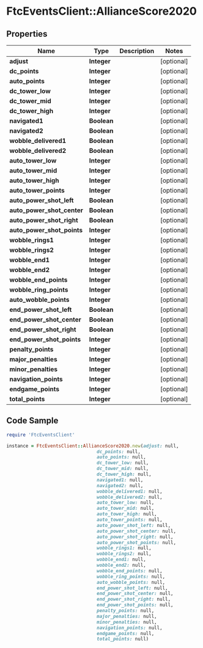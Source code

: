 # FtcEventsClient::AllianceScore2020

## Properties

Name | Type | Description | Notes
------------ | ------------- | ------------- | -------------
**adjust** | **Integer** |  | [optional] 
**dc_points** | **Integer** |  | [optional] 
**auto_points** | **Integer** |  | [optional] 
**dc_tower_low** | **Integer** |  | [optional] 
**dc_tower_mid** | **Integer** |  | [optional] 
**dc_tower_high** | **Integer** |  | [optional] 
**navigated1** | **Boolean** |  | [optional] 
**navigated2** | **Boolean** |  | [optional] 
**wobble_delivered1** | **Boolean** |  | [optional] 
**wobble_delivered2** | **Boolean** |  | [optional] 
**auto_tower_low** | **Integer** |  | [optional] 
**auto_tower_mid** | **Integer** |  | [optional] 
**auto_tower_high** | **Integer** |  | [optional] 
**auto_tower_points** | **Integer** |  | [optional] 
**auto_power_shot_left** | **Boolean** |  | [optional] 
**auto_power_shot_center** | **Boolean** |  | [optional] 
**auto_power_shot_right** | **Boolean** |  | [optional] 
**auto_power_shot_points** | **Integer** |  | [optional] 
**wobble_rings1** | **Integer** |  | [optional] 
**wobble_rings2** | **Integer** |  | [optional] 
**wobble_end1** | **Integer** |  | [optional] 
**wobble_end2** | **Integer** |  | [optional] 
**wobble_end_points** | **Integer** |  | [optional] 
**wobble_ring_points** | **Integer** |  | [optional] 
**auto_wobble_points** | **Integer** |  | [optional] 
**end_power_shot_left** | **Boolean** |  | [optional] 
**end_power_shot_center** | **Boolean** |  | [optional] 
**end_power_shot_right** | **Boolean** |  | [optional] 
**end_power_shot_points** | **Integer** |  | [optional] 
**penalty_points** | **Integer** |  | [optional] 
**major_penalties** | **Integer** |  | [optional] 
**minor_penalties** | **Integer** |  | [optional] 
**navigation_points** | **Integer** |  | [optional] 
**endgame_points** | **Integer** |  | [optional] 
**total_points** | **Integer** |  | [optional] 

## Code Sample

```ruby
require 'FtcEventsClient'

instance = FtcEventsClient::AllianceScore2020.new(adjust: null,
                                 dc_points: null,
                                 auto_points: null,
                                 dc_tower_low: null,
                                 dc_tower_mid: null,
                                 dc_tower_high: null,
                                 navigated1: null,
                                 navigated2: null,
                                 wobble_delivered1: null,
                                 wobble_delivered2: null,
                                 auto_tower_low: null,
                                 auto_tower_mid: null,
                                 auto_tower_high: null,
                                 auto_tower_points: null,
                                 auto_power_shot_left: null,
                                 auto_power_shot_center: null,
                                 auto_power_shot_right: null,
                                 auto_power_shot_points: null,
                                 wobble_rings1: null,
                                 wobble_rings2: null,
                                 wobble_end1: null,
                                 wobble_end2: null,
                                 wobble_end_points: null,
                                 wobble_ring_points: null,
                                 auto_wobble_points: null,
                                 end_power_shot_left: null,
                                 end_power_shot_center: null,
                                 end_power_shot_right: null,
                                 end_power_shot_points: null,
                                 penalty_points: null,
                                 major_penalties: null,
                                 minor_penalties: null,
                                 navigation_points: null,
                                 endgame_points: null,
                                 total_points: null)
```


